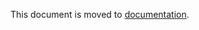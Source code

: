 This document is moved to [documentation](https://jetbrains.github.io/projector-client/mkdocs/latest/).
